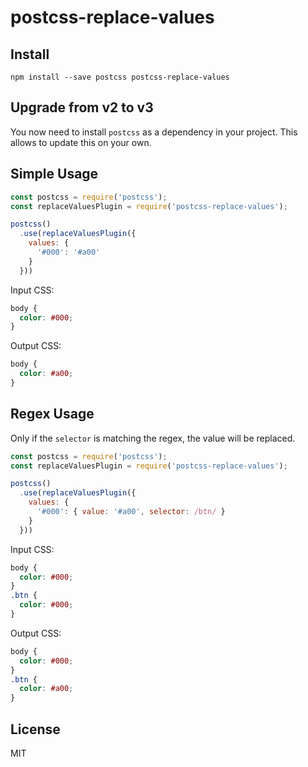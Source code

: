 # postcss-replace-values

## Install

```
npm install --save postcss postcss-replace-values
```

## Upgrade from v2 to v3

You now need to install `postcss` as a dependency in your project. This allows to update this on your own.

## Simple Usage

```js
const postcss = require('postcss');
const replaceValuesPlugin = require('postcss-replace-values');

postcss()
  .use(replaceValuesPlugin({ 
    values: {
      '#000': '#a00'
    }
  }))
```

Input CSS:

```css
body {
  color: #000;
}
```

Output CSS:

```css
body {
  color: #a00;
}
```

## Regex Usage

Only if the `selector` is matching the regex, the value will be replaced.

```js
const postcss = require('postcss');
const replaceValuesPlugin = require('postcss-replace-values');

postcss()
  .use(replaceValuesPlugin({ 
    values: {
      '#000': { value: '#a00', selector: /btn/ }
    }
  }))
```

Input CSS:

```css
body {
  color: #000;
}
.btn {
  color: #000;
}
```

Output CSS:

```css
body {
  color: #000;
}
.btn {
  color: #a00;
}
```

## License

MIT
